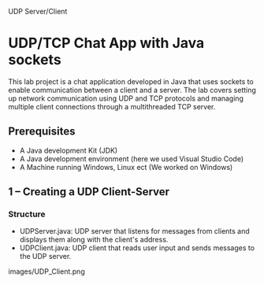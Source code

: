 UDP Server/Client  
# UDP/TCP Chat App with Java sockets  
This lab project is a chat application developed in Java that uses sockets to enable communication between a client and a server. The lab covers setting up network communication using UDP and TCP protocols and managing multiple client connections through a multithreaded TCP server.
## Prerequisites ##
* A Java development Kit (JDK)
* A Java development environment (here we used Visual Studio Code)
* A Machine running Windows, Linux ect (We worked on Windows)
## **1 – Creating a UDP Client-Server**  

### Structure ###
* UDPServer.java: UDP server that listens for messages from clients and displays them along with the client's address.
* UDPClient.java: UDP client that reads user input and sends messages to the UDP server.

images/UDP_Client.png
